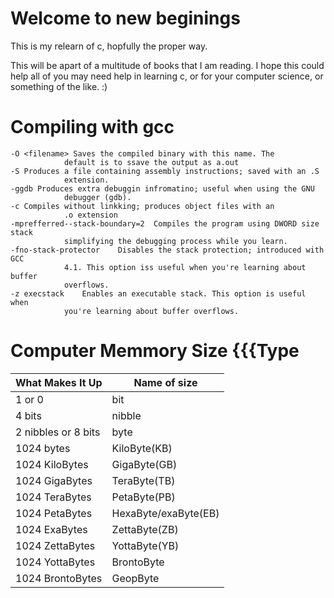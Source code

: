 # Welcome to new beginings

This is my relearn of c, hopfully the proper way.

This will be apart of a multitude of books that I am reading. I hope this could
help all of you may need help in learning c, or for your computer science, or
something of the like. :)

# Compiling with gcc 
    -O <filename> Saves the compiled binary with this name. The
                default is to ssave the output as a.out
    -S Produces a file containing assembly instructions; saved with an .S
                extension.
    -ggdb Produces extra debuggin infromatino; useful when using the GNU
                debugger (gdb).
    -c Compiles without linkking; produces object files with an
                .o extension
    -mprefferred--stack-boundary=2  Compiles the program using DWORD size stack
                simplifying the debugging process while you learn.
    -fno-stack-protector    Disables the stack protection; introduced with GCC
                4.1. This option iss useful when you're learning about buffer
                overflows.
    -z execstack    Enables an executable stack. This option is useful when
                you're learning about buffer overflows.

# Computer Memmory Size {{{Type

|What Makes It Up        |Name of size          |
|------------------------|----------------------|
|1 or 0                  |bit                   |
|4 bits                  |nibble                |
|2 nibbles or 8 bits     |byte                  |
|1024 bytes              |KiloByte(KB)          |
|1024 KiloBytes          |GigaByte(GB)          |
|1024 GigaBytes          |TeraByte(TB)          |
|1024 TeraBytes          |PetaByte(PB)          |
|1024 PetaBytes          |HexaByte/exaByte(EB)  |
|1024 ExaBytes           |ZettaByte(ZB)         |
|1024 ZettaBytes         |YottaByte(YB)         |
|1024 YottaBytes         |BrontoByte            |
|1024 BrontoBytes        |GeopByte              |



<!-- vim: tw=80
-->
